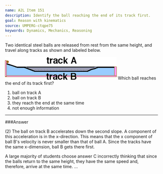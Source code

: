 ```yaml
---
name: A2L Item 151
description: Identify the ball reaching the end of its track first.
goal: Reason with kinematics
source: UMPERG-ctqpe75
keywords: Dynamics, Mechanics, Reasoning
---
```


Two identical steel balls are released from rest from the same height,
and travel along tracks as shown and labeled below.

![Item151_fig1.gif](../images/Item151_fig1.gif)
Which ball reaches the end of its track first?

1. ball on track A
2. ball on track B
3. they reach the end at the same time
4. not enough information



<hr/>

###Answer 

(2) The ball on track B accelerates down the second slope. A
component of this acceleration is in the x-direction. This means that
the x component of ball B's velocity is never smaller than that of ball
A. Since the tracks have the same x-dimension, ball B gets there first.

A large majority of students choose answer C incorrectly thinking that
since the balls return to the same height, they have the same speed and,
therefore, arrive at the same time.
...
